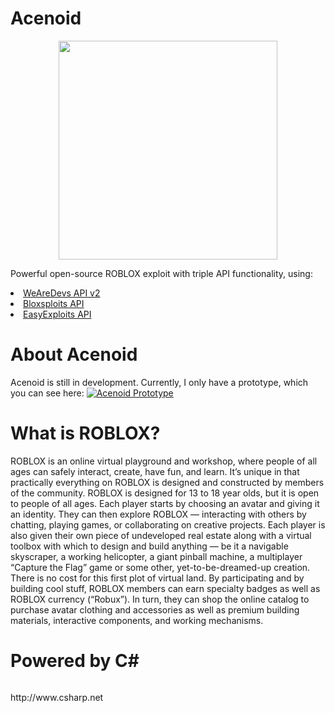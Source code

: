 # Acenoid

<p align="center">
  <img src=https://i.imgur.com/UqAPdtC.png" width="350" title="">
</p>

Powerful open-source ROBLOX exploit with triple API functionality, using:

<li><a href="https://wearedevs.net/d/Exploit%20APIv2">WeAreDevs API v2</a></li>
<li><a href="https://mega.nz/#!D75jxYwC!uM4EFMjTHNEBiS5obwwfQiwG78e6--S3WQDxa2pYogw">Bloxsploits API</a></li>
<li><a href="https://easyexploits.com/?exploit=easyexploitsapi">EasyExploits API</a></li>

# About Acenoid
Acenoid is still in development. Currently, I only have a prototype, which you can see here:
[![Acenoid Prototype](https://j.gifs.com/6XvAk9.gif)](https://www.youtube.com/watch?v=krj1qXNUhkw)

# What is ROBLOX?
ROBLOX is an online virtual playground and workshop, where people of all ages can safely interact, create, have fun, and learn. It’s unique in that practically everything on ROBLOX is designed and constructed by members of the community. ROBLOX is designed for 13 to 18 year olds, but it is open to people of all ages. Each player starts by choosing an avatar and giving it an identity. They can then explore ROBLOX — interacting with others by chatting, playing games, or collaborating on creative projects. Each player is also given their own piece of undeveloped real estate along with a virtual toolbox with which to design and build anything — be it a navigable skyscraper, a working helicopter, a giant pinball machine, a multiplayer “Capture the Flag” game or some other, yet-to-be-dreamed-up creation. There is no cost for this first plot of virtual land. By participating and by building cool stuff, ROBLOX members can earn specialty badges as well as ROBLOX currency (“Robux”). In turn, they can shop the online catalog to purchase avatar clothing and accessories as well as premium building materials, interactive components, and working mechanisms.
# Powered by C#
<p align="left">
  <img src="https://duckduckgo.com/i/a707f012.png" title="">
</p>
http://www.csharp.net
